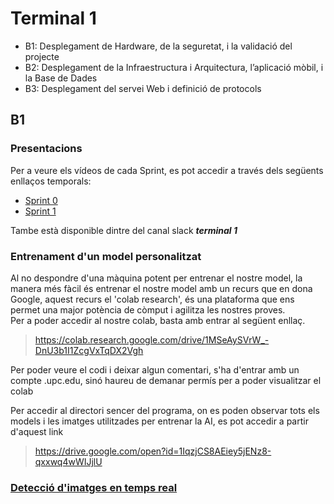 # Terminal 1

- B1: Desplegament de Hardware, de la seguretat, i la validació del projecte
- B2: Desplegament de la Infraestructura i Arquitectura, l’aplicació mòbil, i la Base de Dades
- B3: Desplegament del servei Web i definició de protocols


## B1
### Presentacions
Per a veure els vídeos de cada Sprint, es pot accedir a través dels següents enllaços temporals:

 - [Sprint 0](https://drive.google.com/file/d/1I3HaUNk-dI72N8wBxyxqsY9aej0N_Ie2/view?usp=sharing)
 - [Sprint 1](https://drive.google.com/file/d/18OFlrjfemrvc5kyS37QCjnnfYOLF1qbl/view?usp=sharing)

Tambe està disponible dintre del canal slack ***terminal 1***

### Entrenament d'un model personalitzat
Al no despondre d'una màquina potent per entrenar el nostre model, la manera més fàcil és entrenar el nostre model amb un recurs que en dona Google, aquest recurs el 'colab  research', és una plataforma que ens permet una major potència de còmput i agilitza les nostres proves.  
Per a poder accedir al nostre colab, basta amb entrar al següent  enllaç.

> https://colab.research.google.com/drive/1MSeAySVrW_-DnU3b1I1ZcgVxTqDX2Vgh

Per poder veure el codi i deixar algun comentari, s'ha d'entrar amb un compte .upc.edu, sinó haureu de demanar permís per a poder visualitzar el colab

Per accedir al directori sencer del programa, on es poden observar tots els models i les imatges utilitzades per entrenar la AI, es pot accedir a partir d'aquest link

> https://drive.google.com/open?id=1IqzjCS8AEiey5jENz8-qxxwq4wWIJjlU


### [Detecció d'imatges en temps real](/real-time-object-detection)


